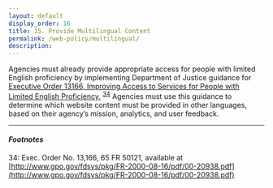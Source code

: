 ```yaml
---
layout: default
display_order: 16
title: 15. Provide Multilingual Content
permalink: /web-policy/multilingual/
description:
---
```

Agencies must already provide appropriate access for people with limited English proficiency by implementing Department of Justice guidance for [Executive Order 13166, Improving Access to Services for People with Limited English Proficiency.](https://www.gpo.gov/fdsys/pkg/FR-2000-08-16/pdf/00-20938.pdf) <sup>[34](#myfootnote14)</sup>   Agencies must use this guidance to determine which website content must be provided in other languages, based on their agency’s mission, analytics, and user feedback.

***

#### *Footnotes*
<a name="myfootnote12">34</a>: Exec. Order No. 13,166, 65 FR 50121, available at [http://www.gpo.gov/fdsys/pkg/FR-2000-08-16/pdf/00-20938.pdf](http://www.gpo.gov/fdsys/pkg/FR-2000-08-16/pdf/00-20938.pdf)
